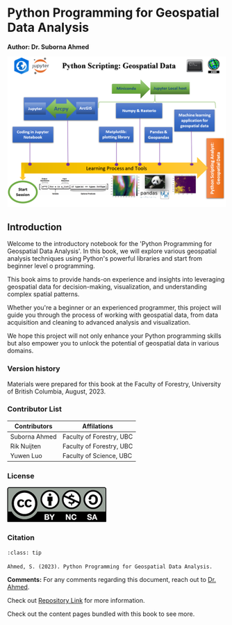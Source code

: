 # **Python Programming for Geospatial Data Analysis**

**Author: Dr. Suborna Ahmed**

![Road Map](roadmap.png)

## Introduction

Welcome to the introductory notebook for the 'Python Programming for Geospatial Data Analysis'. In this book, we will explore various geospatial analysis techniques using Python's powerful libraries and start from beginner level o programming.

This book aims to provide hands-on experience and insights into leveraging geospatial data for decision-making, visualization, and understanding complex spatial patterns.

Whether you're a beginner or an experienced programmer, this project will guide you through the process of working with geospatial data, from data acquisition and cleaning to advanced analysis and visualization.

We hope this project will not only enhance your Python programming skills but also empower you to unlock the potential of geospatial data in various domains.

### Version history

Materials were prepared for this book at the Faculty of Forestry, University of British Columbia, August, 2023.

### Contributor List

| Contributors  | Affilations              |
| ------------- | ------------------------ |
| Suborna Ahmed | Faculty of Forestry, UBC |
| Rik Nuijten   | Faculty of Forestry, UBC |
| Yuwen Luo     | Faculty of Science, UBC  |

### License

![license](license.png)

### Citation

```{admonition} **How to cite**
:class: tip

Ahmed, S. (2023). Python Programming for Geospatial Data Analysis.

```

**Comments:** For any comments regarding this document, reach out to [Dr. Ahmed](https://forestry.ubc.ca/faculty-profile/suborna-ahmed/).

Check out [Repository Link](https://github.com/subornaa/Data-Analysis-With-Python.git) for more information.

Check out the content pages bundled with this book to see more.
